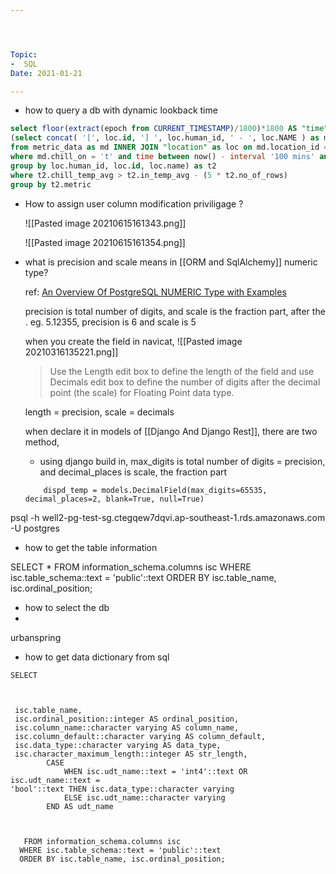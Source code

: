 ```yaml
---




Topic: 
-  SQL
Date: 2021-01-21

---
```







* how to query a db with dynamic lookback time

```sql
select floor(extract(epoch from CURRENT_TIMESTAMP)/1800)*1800 AS "time", t2.metric, count(*) from
(select concat( '[', loc.id, '] ', loc.human_id, ' - ', loc.NAME ) as metric, avg(md.in_temp) as in_temp_avg, avg(md.chill_temp) as chill_temp_avg, count(*) as no_of_rows
from metric_data as md INNER JOIN "location" as loc on md.location_id = loc.id
where md.chill_on = 't' and time between now() - interval '100 mins' and now()
group by loc.human_id, loc.id, loc.name) as t2
where t2.chill_temp_avg > t2.in_temp_avg - (5 * t2.no_of_rows)
group by t2.metric

```

* How to assign user column modification priviligage ?

	![[Pasted image 20210615161343.png]]
	
	![[Pasted image 20210615161354.png]]


* what is precision and scale means in [[ORM and SqlAlchemy]] numeric type?

	ref: [An Overview Of PostgreSQL NUMERIC Type with Examples](https://www.postgresqltutorial.com/postgresql-numeric/)

	precision is total number of digits, and scale is the fraction part, after the . eg. 5.12355, precision is 6 and scale is 5

	when you create the field in navicat, 
	![[Pasted image 20210316135221.png]]
	> Use the Length edit box to define the length of the field and use Decimals edit box to define the number of digits after the decimal point (the scale) for Floating Point data type.

	length = precision, scale = decimals

	when declare it in models of [[Django And Django Rest]], there are two method,
	
	* using django build in, max_digits is total number of digits = precision, and decimal_places is scale, the fraction part
	```
	    dispd_temp = models.DecimalField(max_digits=65535, decimal_places=2, blank=True, null=True)

	```
	

	

psql -h well2-pg-test-sg.ctegqew7dqvi.ap-southeast-1.rds.amazonaws.com -U postgres



* how to get the table information

SELECT * FROM  information_schema.columns isc
  WHERE isc.table_schema::text = 'public'::text
  ORDER BY isc.table_name, isc.ordinal_position;

* how to select the db 
* 
urbanspring

* how to get data dictionary from sql 
```
SELECT



 isc.table_name,
 isc.ordinal_position::integer AS ordinal_position,
 isc.column_name::character varying AS column_name,
 isc.column_default::character varying AS column_default,
 isc.data_type::character varying AS data_type,
 isc.character_maximum_length::integer AS str_length,
        CASE
            WHEN isc.udt_name::text = 'int4'::text OR isc.udt_name::text = 
'bool'::text THEN isc.data_type::character varying
            ELSE isc.udt_name::character varying
        END AS udt_name



   FROM information_schema.columns isc
  WHERE isc.table_schema::text = 'public'::text
  ORDER BY isc.table_name, isc.ordinal_position;
  
  ````
  
  